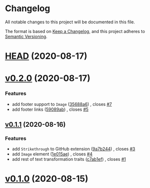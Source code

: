 # Changelog

All notable changes to this project will be documented in this file.

The format is based on [Keep a Changelog](https://keepachangelog.com/en/1.0.0/), and this project adheres to [Semantic Versioning](https://semver.org/spec/v2.0.0.html).

# [HEAD](https://github.com/SirWindfield/markdown-composer/compare/v0.2.0...HEAD) (2020-08-17)

# [v0.2.0](https://github.com/SirWindfield/markdown-composer/compare/v0.1.1...v0.2.0) (2020-08-17)

### Features

- add footer support to `Image` ([35688a6](https://github.com/SirWindfield/markdown-composer/commit/35688a6a497924e3eb2e2e8e8371d77b13abc192)) , closes [#7](https://github.com/SirWindfield/markdown-composer/issues/7)
- add footer links ([59089ab](https://github.com/SirWindfield/markdown-composer/commit/59089abbe03958c0a631effdacd00f73ddf90d15)) , closes [#5](https://github.com/SirWindfield/markdown-composer/issues/5)

## [v0.1.1](https://github.com/SirWindfield/markdown-composer/compare/v0.1.0...v0.1.1) (2020-08-16)

### Features

- add `Strikethrough` to GitHub extension ([9a7b244](https://github.com/SirWindfield/markdown-composer/commit/9a7b244937a67aaf99673573f1b31ed2cc329437)) , closes [#3](https://github.com/SirWindfield/markdown-composer/issues/3)
- add `Image` element ([1e015ae](https://github.com/SirWindfield/markdown-composer/commit/1e015ae336784ffc296607c69d1862fedbadaf07)) , closes [#4](https://github.com/SirWindfield/markdown-composer/issues/4)
- add rest of text transformation traits ([c7ab1ef](https://github.com/SirWindfield/markdown-composer/commit/c7ab1ef66b720b2f07e8e85578345708b0327a71)) , closes [#1](https://github.com/SirWindfield/markdown-composer/issues/1)

# [v0.1.0](https://github.com/SirWindfield/markdown-composer/compare/v0.0.0...v0.1.0) (2020-08-15)
